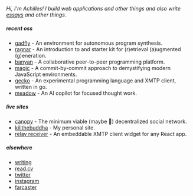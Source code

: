 _Hi, I'm Achilles! I build web applications and other things and also write [essays](https://killthebuddha.pub) and other things._

##### recent oss

- [gadfly](https://github.com/killthebuddh4/gadfly) - An environment for autonomous program synthesis.
- [ragnar](https://github.com/killthebuddh4/ragnar) - An introduction to and starter kit for (r)etrieval (a)ugmented (g)eneration.
- [banyan](https://github.com/killthebuddh4/banyan) - A collaborative peer-to-peer programming platform.
- [magic](https://github.com/killthebuddh4/magic) - A commit-by-commit approach to demystifying modern JavaScript environments.
- [gecko](https://github.com/killthebuddh4/gecko) - An experimental programming language and XMTP client, written in go.
- [meadow](https://github.com/meadow-sh/meadow) - An AI copilot for focused thought work.

##### live sites

- [canopy](https://github.com/killthebuddh4/banyan/tree/master/apps/min) - The minimum viable (maybe 😬) decentralized social network.
- [killthebuddha](https://killthebuddha.pub) - My personal site.
- [relay receiver](https://demo.relay.cc) - An embeddable XMTP client widget for any React app.

##### elsewhere

- [writing](https://killthebuddha.pub)
- [read.cv](https://read.cv/achilles)
- [twitter](https://twitter.com/killthebuddha_)
- [instagram](https://instagram.com/killthebuddh4)
- [farcaster](https://warpcast.com/ktb)

